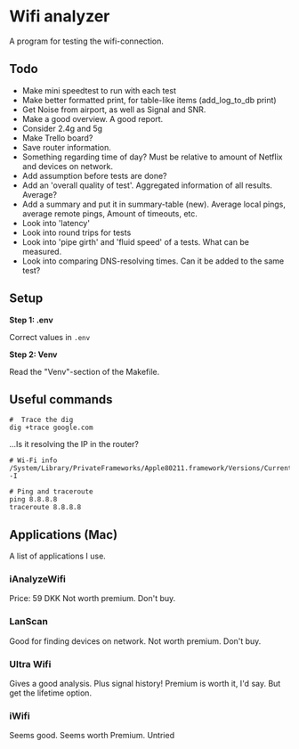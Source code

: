 # Wifi analyzer

A program for testing the wifi-connection.

## Todo

- Make mini speedtest to run with each test
- Make better formatted print, for table-like items (add_log_to_db print)
- Get Noise from airport, as well as Signal and SNR.
- Make a good overview. A good report.
- Consider 2.4g and 5g
- Make Trello board? 
- Save router information.
- Something regarding time of day? Must be relative to amount of Netflix and devices on network. 
- Add assumption before tests are done? 
- Add an 'overall quality of test'. Aggregated information of all results. Average? 
- Add a summary and put it in summary-table (new). Average local pings, average remote pings, Amount of timeouts, etc.
- Look into 'latency'
- Look into round trips for tests
- Look into 'pipe girth' and 'fluid speed' of a tests. What can be measured. 
- Look into comparing DNS-resolving times. Can it be added to the same test? 

## Setup

**Step 1: .env**

Correct values in `.env`

**Step 2: Venv**

Read the "Venv"-section of the Makefile.

## Useful commands

```
#  Trace the dig
dig +trace google.com
```

...Is it resolving the IP in the router? 


```
# Wi-Fi info
/System/Library/PrivateFrameworks/Apple80211.framework/Versions/Current/Resources/airport -I

# Ping and traceroute
ping 8.8.8.8
traceroute 8.8.8.8
```

## Applications (Mac)

A list of applications I use.

### iAnalyzeWifi

Price: 59 DKK
Not worth premium. Don't buy.


### LanScan

Good for finding devices on network.
Not worth premium. Don't buy.

### Ultra Wifi

Gives a good analysis. Plus signal history! 
Premium is worth it, I'd say. But get the lifetime option.

### iWifi

Seems good. 
Seems worth Premium. 
Untried


